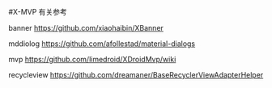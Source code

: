 
#X-MVP
有关参考

banner
https://github.com/xiaohaibin/XBanner

mddiolog
https://github.com/afollestad/material-dialogs

mvp
https://github.com/limedroid/XDroidMvp/wiki

recycleview
https://github.com/dreamaner/BaseRecyclerViewAdapterHelper





